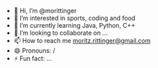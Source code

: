 - 👋 Hi, I’m @morittinger
- 👀 I’m interested in sports, coding and food
- 🌱 I’m currently learning Java, Python, C++
- 💞️ I’m looking to collaborate on ...
- 📫 How to reach me moritz.rittinger@gmail.com
- 😄 Pronouns: /
- ⚡ Fun fact: ...

<!---
morittinger/morittinger is a ✨ special ✨ repository because its `README.md` (this file) appears on your GitHub profile.
You can click the Preview link to take a look at your changes.
--->
